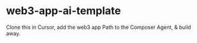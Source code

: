 # web3-app-ai-template
Clone this in Cursor, add the web3 app Path to the Composer Agent, &amp; build away.
